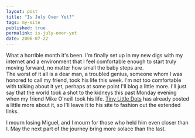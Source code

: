 ```yaml
---
layout: post
title: "Is July Over Yet?"
tags: my-site
published: true
permalink: is-july-over-yet
date: 2006-07-22
---
```


What a horrible month it's been.  I'm finally set up in my new digs with my internet and a environment that I feel comfortable enough to start truly moving forward, no matter how small the baby steps are.  
The worst of it all is a dear man, a troubled genius, someone whom I was honored to call my friend, took his life this week.  I'm not too comfortable with talking about it yet, perhaps at some point I'll blog a little more.  I'll just say that the world took a shot to the kidneys this past Monday evening when my friend Mike O'neill took his life.
<a href="http://tinylittledots.com/wordpress/?p=725">Tiny Little Dots</a> has already posted a little more about it, so I'll leave it to his site to fashion out the extended links.

I mourn losing Miguel, and I mourn for those who held him even closer than I.  May the next part of the journey bring more solace than the last.
